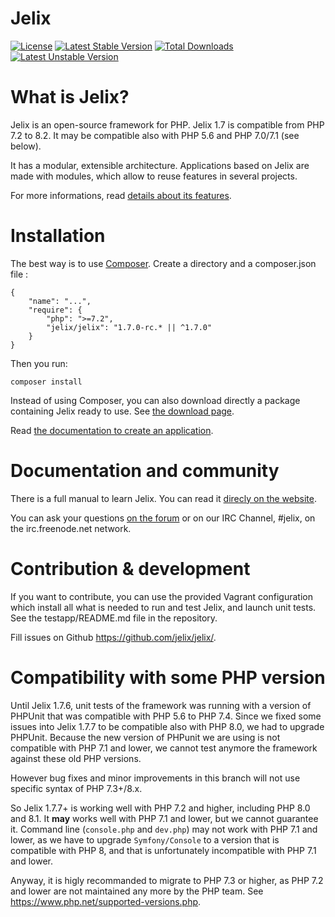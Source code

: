 # Jelix

[![License](https://poser.pugx.org/jelix/jelix/license)](https://packagist.org/packages/jelix/jelix)
[![Latest Stable Version](https://poser.pugx.org/jelix/jelix/v/stable)](https://packagist.org/packages/jelix/jelix)
[![Total Downloads](https://poser.pugx.org/jelix/jelix/downloads)](https://packagist.org/packages/jelix/jelix)
[![Latest Unstable Version](https://poser.pugx.org/jelix/jelix/v/unstable)](https://packagist.org/packages/jelix/jelix)

What is Jelix?
==============

Jelix is an open-source framework for PHP. Jelix 1.7 is compatible from PHP 7.2 to 8.2.
It may be compatible also with PHP 5.6 and PHP 7.0/7.1 (see below).

It has a modular, extensible architecture. Applications based on Jelix are made with
modules, which allow to reuse features in several projects.

For more informations, read [details about its features](https://jelix.org/articles/en/features).

Installation
============

The best way is to use [Composer](https://getcomposer.org).
Create a directory and a composer.json file : 

```
{
    "name": "...",
    "require": {
        "php": ">=7.2",
        "jelix/jelix": "1.7.0-rc.* || ^1.7.0"
    }
}
```

Then you run:

```
composer install
```

Instead of using Composer, you can also download directly a package containing Jelix ready
to use. See [the download page](https://jelix.org/articles/en/download).

Read [the documentation to create an application](https://docs.jelix.org/en/manual-1.7/installation/create-application).

Documentation and community
===========================

There is a full manual to learn Jelix. You can read it [direcly on the website](https://docs.jelix.org/en/manual-1.7).

You can ask your questions [on the forum](https://jelix.org/forums/forum/cat/2-english) or
on our IRC Channel, #jelix, on the irc.freenode.net network.

Contribution & development
===========================

If you want to contribute, you can use the provided Vagrant configuration
which install all what is needed to run and test Jelix, and launch unit tests. See the
testapp/README.md file in the repository.

Fill issues on Github https://github.com/jelix/jelix/.

Compatibility with some PHP version
====================================

Until Jelix 1.7.6, unit tests of the framework was running with a version of
PHPUnit that was compatible with PHP 5.6 to PHP 7.4. Since we fixed
some issues into Jelix 1.7.7 to be compatible also with PHP 8.0, we had to upgrade PHPUnit.
Because the new version of PHPunit we are using is not compatible with PHP 7.1 and lower, 
we cannot test anymore the framework against these old PHP versions.

However bug fixes and minor improvements in this branch will not use specific
syntax of PHP 7.3+/8.x.

So Jelix 1.7.7+ is working well with PHP 7.2 and higher, including PHP 8.0 and 8.1.
It **may** works well with PHP 7.1 and lower, but we cannot guarantee it.
Command line (`console.php` and `dev.php`) may not work with PHP 7.1 and lower, as
we have to upgrade `Symfony/Console` to a version that is compatible with PHP 8,
and that is unfortunately incompatible with PHP 7.1 and lower. 

Anyway, it is higly recommanded to migrate to PHP 7.3 or higher, as PHP 7.2 and
lower are not maintained any more by the PHP team. See https://www.php.net/supported-versions.php.
